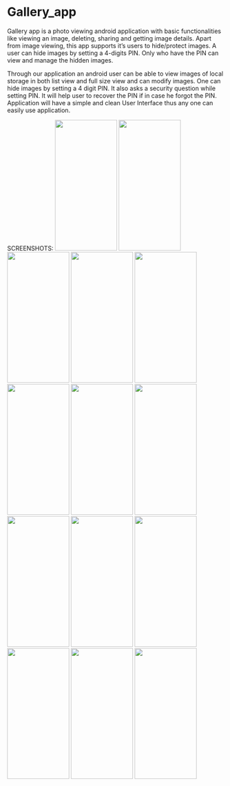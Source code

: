 # Gallery_app
Gallery app is a photo viewing android application with basic functionalities like viewing an image, deleting, sharing and getting image details. Apart from image viewing, this app supports it’s users to hide/protect images. A user can hide images by setting a 4-digits PIN. Only who have the PIN can view and manage the hidden images.

Through our application an android user can be able to view
images of local storage in both list view and full size view and can
modify images. One can hide images by setting a 4 digit PIN. It also
asks a security question while setting PIN. It will help user to recover
the PIN if in case he forgot the PIN. Application will have a simple
and clean User Interface thus any one can easily use application.

SCREENSHOTS:
<img src="https://user-images.githubusercontent.com/89149882/149561782-9ce33de0-e1b9-4a6a-87bc-2116d2d039ab.png" width="144" height="304"/>
<img src="https://user-images.githubusercontent.com/89149882/149561828-0ec7143e-2e4f-42a0-8f08-7dd92bb43f89.png" width="144" height="304"/>
<img src="https://user-images.githubusercontent.com/89149882/149561844-3b0ef3b0-17e3-4b89-b65d-2b3f4f863999.png" width="144" height="304"/>
<img src="https://user-images.githubusercontent.com/89149882/149561847-8eadbe78-42b0-45d7-a901-1fb11ed1b25b.png" width="144" height="304"/>
<img src="https://user-images.githubusercontent.com/89149882/149561850-d7342057-4934-4747-b76f-2aef3d7ff8bd.png" width="144" height="304"/>
<img src="https://user-images.githubusercontent.com/89149882/149561865-480238a1-5f8a-4f20-884a-07393809d43f.png" width="144" height="304"/>
<img src="https://user-images.githubusercontent.com/89149882/149561867-b1b1faf5-9f3b-4e41-9949-99994d72f28c.png" width="144" height="304"/>
<img src="https://user-images.githubusercontent.com/89149882/149561904-52e7b376-a866-4ce3-9ea8-50903865895a.png" width="144" height="304"/>
<img src="https://user-images.githubusercontent.com/89149882/149561906-0877db3a-5f4b-4c7b-a4f1-08a621487d2a.png" width="144" height="304"/>
<img src="https://user-images.githubusercontent.com/89149882/149561911-3a73d757-54bf-4ea4-8baa-1529a0dff914.pn" width="144" height="304"/>
<img src="(https://user-images.githubusercontent.com/89149882/149561914-142a3ab2-0cad-4cdc-9dcf-9349b4b97dd9.png" width="144" height="304"/>
<img src="https://user-images.githubusercontent.com/89149882/149561920-07070f95-662d-42df-86c5-a482417d7771.png" width="144" height="304"/>
<img src="https://user-images.githubusercontent.com/89149882/149561935-3eb6bfbc-a1e2-4d29-b78e-cb2be638a6b1.png" width="144" height="304"/>
<img src="" width="144" height="304"/>
